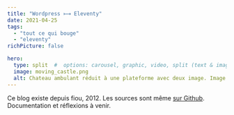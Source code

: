 ```yaml
---
title: "Wordpress ⟼ Eleventy"
date: 2021-04-25
tags:
  - "tout ce qui bouge"
  - "eleventy"
richPicture: false

hero:
  type: split  #  options: carousel, graphic, video, split (text & image)
  image: moving_castle.png
  alt: Chateau ambulant réduit à une plateforme avec deux image. Image du film de Miyazaki
---
```


Ce blog existe depuis fiou, 2012. Les sources sont même [sur Github](https://github.com/Saint-loup/blog). Documentation et réflexions à venir.